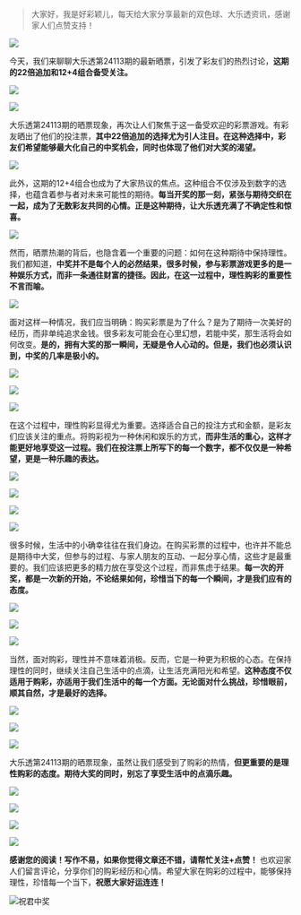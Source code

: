 > 大家好，我是好彩颖儿，每天给大家分享最新的双色球、大乐透资讯，感谢家人们点赞支持！

![](https://cdn.jsdelivr.net/gh/wangwenjie1314/PicCDN/2024-7-12/1720763627240-image.png)


今天，我们来聊聊大乐透第24113期的最新晒票，引发了彩友们的热烈讨论，**这期的22倍追加和12+4组合备受关注。**


![](https://cdn.jsdelivr.net/gh/wangwenjie1314/PicCDN/2024-9-28/1727483904971-image.png)


![](https://cdn.jsdelivr.net/gh/wangwenjie1314/PicCDN/2024-9-28/1727483917304-image.png)



大乐透第24113期的晒票现象，再次让人们聚焦于这一备受欢迎的彩票游戏。有彩友晒出了他们的投注票，**其中22倍追加的选择尤为引人注目。在这种选择中，彩友们希望能够最大化自己的中奖机会，同时也体现了他们对大奖的渴望。**


![](https://cdn.jsdelivr.net/gh/wangwenjie1314/PicCDN/2024-9-28/1727483926879-image.png)



此外，这期的12+4组合也成为了大家热议的焦点。这种组合不仅涉及到数字的选择，也蕴含着参与者对未来可能性的期待。**每当开奖的那一刻，紧张与期待交织在一起，成为了无数彩友共同的心情。正是这种期待，让大乐透充满了不确定性和惊喜。**


![](https://cdn.jsdelivr.net/gh/wangwenjie1314/PicCDN/2024-9-28/1727483973454-image.png)


然而，晒票热潮的背后，也隐含着一个重要的问题：如何在这种期待中保持理性。我们都知道，**中奖并不是每个人的必然结果，很多时候，参与彩票游戏更多的是一种娱乐方式，而非一条通往财富的捷径。因此，在这一过程中，理性购彩的重要性不言而喻。**

![](https://cdn.jsdelivr.net/gh/wangwenjie1314/PicCDN/2024-9-28/1727483981494-image.png)



面对这样一种情况，我们应当明确：购买彩票是为了什么？是为了期待一次美好的经历，而非单纯追求金钱。很多彩友可能会在心里幻想，若能中奖，那生活将会如何改变。**是的，拥有大奖的那一瞬间，无疑是令人心动的。但是，我们也必须认识到，中奖的几率是极小的。**


![](https://cdn.jsdelivr.net/gh/wangwenjie1314/PicCDN/2024-9-28/1727484092570-image.png)


![](https://cdn.jsdelivr.net/gh/wangwenjie1314/PicCDN/2024-9-27/1727393495422-image.png)



![](https://cdn.jsdelivr.net/gh/wangwenjie1314/PicCDN/2024-9-28/1727484195348-image.png)


在这个过程中，理性购彩显得尤为重要。选择适合自己的投注方式和金额，是彩友们应该关注的重点。将购彩视为一种休闲和娱乐的方式，**而非生活的重心，这样才能更好地享受这一过程。我们在投注票上所写下的每一个数字，都不仅仅是一种希望，更是一种乐趣的表达。**


![](https://cdn.jsdelivr.net/gh/wangwenjie1314/PicCDN/2024-9-28/1727484102706-image.png)


![](https://cdn.jsdelivr.net/gh/wangwenjie1314/PicCDN/2024-9-28/1727484148054-image.png)


![](https://cdn.jsdelivr.net/gh/wangwenjie1314/PicCDN/2024-9-28/1727484178778-image.png)


![](https://cdn.jsdelivr.net/gh/wangwenjie1314/PicCDN/2024-9-28/1727484210554-image.png)


很多时候，生活中的小确幸往往在我们身边。在购买彩票的过程中，也许并不能总是期待中大奖，但参与的过程、与家人朋友的互动、一起分享心情，这些才是最重要的。我们应该把更多的精力放在享受这个过程，而非焦虑于结果。**每一次的开奖，都是一次新的开始，不论结果如何，珍惜当下的每一个瞬间，才是我们应有的态度。**


![](https://cdn.jsdelivr.net/gh/wangwenjie1314/PicCDN/2024-9-28/1727484110514-image.png)


![](https://cdn.jsdelivr.net/gh/wangwenjie1314/PicCDN/2024-9-28/1727484140394-image.png)


![](https://cdn.jsdelivr.net/gh/wangwenjie1314/PicCDN/2024-9-28/1727484168251-image.png)



当然，面对购彩，理性并不意味着消极。反而，它是一种更为积极的心态。在保持理性的同时，继续关注自己生活中的点滴，让生活充满阳光和希望。**这种态度不仅适用于购彩，亦适用于我们生活中的每一个方面。无论面对什么挑战，珍惜眼前，顺其自然，才是最好的选择。**


![](https://cdn.jsdelivr.net/gh/wangwenjie1314/PicCDN/2024-9-27/1727420563307-image.png)


![](https://cdn.jsdelivr.net/gh/wangwenjie1314/PicCDN/2024-9-27/1727420606901-image.png)


![](https://cdn.jsdelivr.net/gh/wangwenjie1314/PicCDN/2024-9-28/1727484159501-image.png)


大乐透第24113期的晒票现象，虽然让我们感受到了购彩的热情，**但更重要的是理性购彩的态度。期待大奖的同时，别忘了享受生活中的点滴乐趣。**


![](https://cdn.jsdelivr.net/gh/wangwenjie1314/PicCDN/2024-9-28/1727484230677-image.png)


![](https://cdn.jsdelivr.net/gh/wangwenjie1314/PicCDN/2024-9-28/1727484221007-image.png)


![](https://cdn.jsdelivr.net/gh/wangwenjie1314/PicCDN/2024-9-28/1727484119975-image.png)


![](https://cdn.jsdelivr.net/gh/wangwenjie1314/PicCDN/2024-9-28/1727484131714-image.png)



**感谢您的阅读！写作不易，如果你觉得文章还不错，请帮忙关注+点赞！** 也欢迎家人们留言评论，分享你们的购彩经历和心情。希望大家在购彩的过程中，能够保持理性，珍惜每一个当下，**祝愿大家好运连连！**


![祝君中奖](https://cdn.jsdelivr.net/gh/wangwenjie1314/PicCDN/2024-9-28/1727484346588-image.png)
